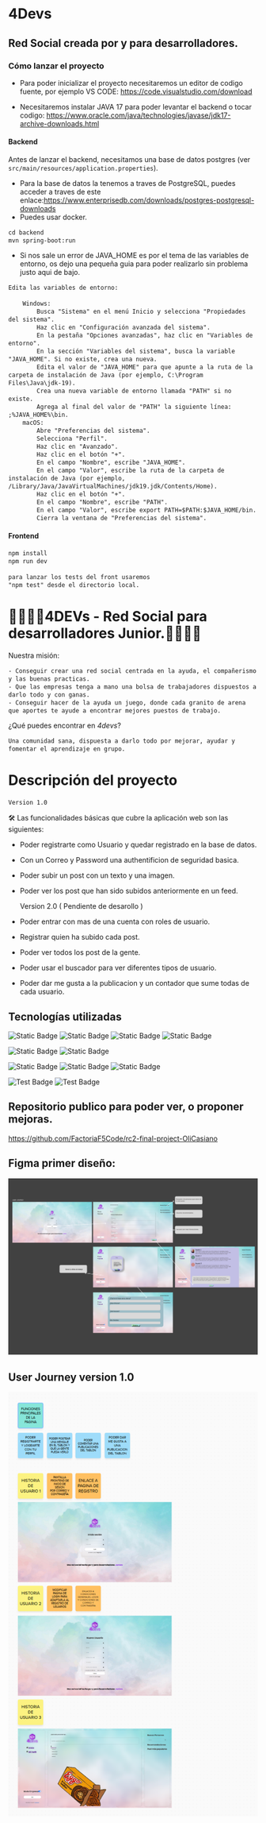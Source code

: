 # 4Devs
## Red Social creada por y para desarrolladores.


### Cómo lanzar el proyecto 

- Para poder inicializar el proyecto necesitaremos un editor de codigo fuente, por ejemplo VS CODE:
https://code.visualstudio.com/download

- Necesitaremos instalar JAVA 17 para poder levantar el backend o tocar codigo: https://www.oracle.com/java/technologies/javase/jdk17-archive-downloads.html

#### Backend

Antes de lanzar el backend, necesitamos una base de datos postgres (ver `src/main/resources/application.properties`).
- Para la base de datos la tenemos a traves de PostgreSQL, puedes acceder a traves de este enlace:https://www.enterprisedb.com/downloads/postgres-postgresql-downloads
- Puedes usar docker.

```
cd backend
mvn spring-boot:run
```
- Si nos sale un error de JAVA_HOME es por el tema de las variables de entorno, os dejo una pequeña guia para poder realizarlo sin problema justo aqui de bajo.

```
Edita las variables de entorno:

    Windows:
        Busca "Sistema" en el menú Inicio y selecciona "Propiedades del sistema".
        Haz clic en "Configuración avanzada del sistema".
        En la pestaña "Opciones avanzadas", haz clic en "Variables de entorno".
        En la sección "Variables del sistema", busca la variable "JAVA_HOME". Si no existe, crea una nueva.
        Edita el valor de "JAVA_HOME" para que apunte a la ruta de la carpeta de instalación de Java (por ejemplo, C:\Program Files\Java\jdk-19).
        Crea una nueva variable de entorno llamada "PATH" si no existe.
        Agrega al final del valor de "PATH" la siguiente línea: ;%JAVA_HOME%\bin.
    macOS:
        Abre "Preferencias del sistema".
        Selecciona "Perfil".
        Haz clic en "Avanzado".
        Haz clic en el botón "+".
        En el campo "Nombre", escribe "JAVA_HOME".
        En el campo "Valor", escribe la ruta de la carpeta de instalación de Java (por ejemplo, /Library/Java/JavaVirtualMachines/jdk19.jdk/Contents/Home).
        Haz clic en el botón "+".
        En el campo "Nombre", escribe "PATH".
        En el campo "Valor", escribe export PATH=$PATH:$JAVA_HOME/bin.
        Cierra la ventana de "Preferencias del sistema".
```
#### Frontend

```
npm install 
npm run dev

para lanzar los tests del front usaremos 
"npm test" desde el directorio local.
```



# 👩‍👩‍👧‍👧4DEVs - Red Social para desarrolladores Junior.👩‍👩‍👧‍👧

Nuestra misión:

    - Conseguir crear una red social centrada en la ayuda, el compañerismo y las buenas practicas.
    - Que las empresas tenga a mano una bolsa de trabajadores dispuestos a darlo todo y con ganas.
    - Conseguir hacer de la ayuda un juego, donde cada granito de arena que aportes te ayude a encontrar mejores puestos de trabajo.

¿Qué puedes encontrar en *4devs*?

    Una comunidad sana, dispuesta a darlo todo por mejorar, ayudar y fomentar el aprendizaje en grupo.

#  Descripción del proyecto
    Version 1.0 


🛠️ Las funcionalidades básicas que cubre la aplicación web son las siguientes:
- Poder registrarte como Usuario y quedar registrado en la base de datos.
- Con un Correo y Password una authentificion de seguridad basica.
- Poder subir un post con un texto y una imagen.
- Poder ver los post que han sido subidos anteriormente en un feed.


    Version 2.0 ( Pendiente de desarollo )

- Poder entrar con mas de una cuenta con roles de usuario.
- Registrar quien ha subido cada post.
- Poder ver todos los post de la gente.
- Poder usar el buscador para ver diferentes tipos de usuario.
- Poder dar me gusta a la publicacion y un contador que sume todas de cada usuario.

## Tecnologías utilizadas

![Static Badge](https://img.shields.io/badge/Java-v%2017-green)
![Static Badge](https://img.shields.io/badge/Spring-v%203.2.2-green?logo=spring)
![Static Badge](https://img.shields.io/badge/PostgreSQL-v%2042.7.1-green?logo=postgresql)
![Static Badge](https://img.shields.io/badge/React-v%208.2.43-green?logo=react)

![Static Badge](https://img.shields.io/badge/BackendDep-SpringWeb-blue)
![Static Badge](https://img.shields.io/badge/BackendDep-Spring%20Boot%20Dev%20Tools-blue)


![Static Badge](https://img.shields.io/badge/FrontendDep-npm-red?logo=npm)
![Static Badge](https://img.shields.io/badge/FrontendDev-Vite%20v5.0.8-red?logo=vite)
![Static Badge](https://img.shields.io/badge/FrontendDep-Axios%20v.1.6.7-red?logo=axios)


![Test Badge](https://img.shields.io/badge/Tests-React%20%2B%20Vite-blue?style=flat-square&logo=react&logoColor=61dafb&logoWidth=20)
![Test Badge](https://img.shields.io/badge/Tests-JUnit-green?style=flat-square&logo=junit) 

## Repositorio publico para poder ver, o proponer mejoras.

https://github.com/FactoriaF5Code/rc2-final-project-OliCasiano

## Figma primer diseño:

![alt text](image-4.png)

## User Journey version 1.0

![alt text](image-5.png)